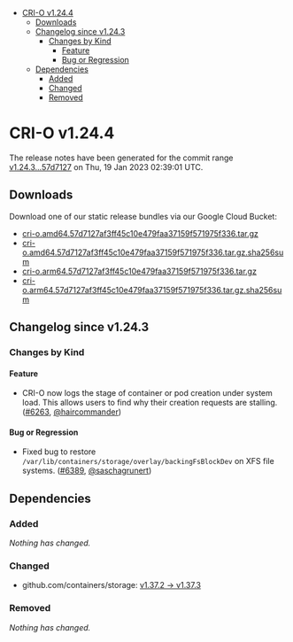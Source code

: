 - [CRI-O v1.24.4](#cri-o-v1244)
  - [Downloads](#downloads)
  - [Changelog since v1.24.3](#changelog-since-v1243)
    - [Changes by Kind](#changes-by-kind)
      - [Feature](#feature)
      - [Bug or Regression](#bug-or-regression)
  - [Dependencies](#dependencies)
    - [Added](#added)
    - [Changed](#changed)
    - [Removed](#removed)

# CRI-O v1.24.4

The release notes have been generated for the commit range
[v1.24.3...57d7127](https://github.com/cri-o/cri-o/compare/v1.24.3...57d7127af3ff45c10e479faa37159f571975f336) on Thu, 19 Jan 2023 02:39:01 UTC.

## Downloads

Download one of our static release bundles via our Google Cloud Bucket:

- [cri-o.amd64.57d7127af3ff45c10e479faa37159f571975f336.tar.gz](https://storage.googleapis.com/cri-o/artifacts/cri-o.amd64.57d7127af3ff45c10e479faa37159f571975f336.tar.gz)
- [cri-o.amd64.57d7127af3ff45c10e479faa37159f571975f336.tar.gz.sha256sum](https://storage.googleapis.com/cri-o/artifacts/cri-o.amd64.57d7127af3ff45c10e479faa37159f571975f336.tar.gz.sha256sum)
- [cri-o.arm64.57d7127af3ff45c10e479faa37159f571975f336.tar.gz](https://storage.googleapis.com/cri-o/artifacts/cri-o.arm64.57d7127af3ff45c10e479faa37159f571975f336.tar.gz)
- [cri-o.arm64.57d7127af3ff45c10e479faa37159f571975f336.tar.gz.sha256sum](https://storage.googleapis.com/cri-o/artifacts/cri-o.arm64.57d7127af3ff45c10e479faa37159f571975f336.tar.gz.sha256sum)

## Changelog since v1.24.3

### Changes by Kind

#### Feature
 - CRI-O now logs the stage of container or pod creation under system load. This allows users to find why their creation requests are stalling. ([#6263](https://github.com/cri-o/cri-o/pull/6263), [@haircommander](https://github.com/haircommander))

#### Bug or Regression
 - Fixed bug to restore `/var/lib/containers/storage/overlay/backingFsBlockDev` on XFS file systems. ([#6389](https://github.com/cri-o/cri-o/pull/6389), [@saschagrunert](https://github.com/saschagrunert))

## Dependencies

### Added
_Nothing has changed._

### Changed
- github.com/containers/storage: [v1.37.2 → v1.37.3](https://github.com/containers/storage/compare/v1.37.2...v1.37.3)

### Removed
_Nothing has changed._
